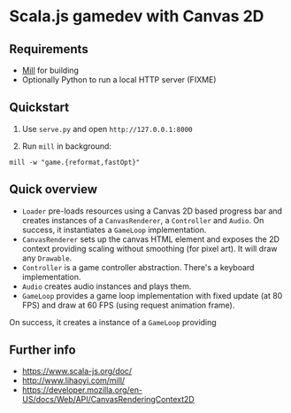# Scala.js gamedev with Canvas 2D

## Requirements

 - [Mill](http://www.lihaoyi.com/mill/) for building
 - Optionally Python to run a local HTTP server (FIXME)

## Quickstart

1. Use `serve.py` and open `http://127.0.0.1:8000`

2. Run `mill` in background:

```
mill -w "game.{reformat,fastOpt}"
```

## Quick overview

 - `Loader` pre-loads resources using a Canvas 2D based progress bar and
   creates instances of a `CanvasRenderer`, a `Controller` and `Audio`. On
   success, it instantiates a `GameLoop` implementation.
 - `CanvasRenderer` sets up the canvas HTML element and exposes the 2D context
   providing scaling without smoothing (for pixel art). It will draw any
   `Drawable`.
 - `Controller` is a game controller abstraction. There's a keyboard
   implementation.
 - `Audio` creates audio instances and plays them.
 - `GameLoop` provides a game loop implementation with fixed update (at 80 FPS)
   and draw at 60 FPS (using request animation frame).

On success, it creates a instance of a `GameLoop` providing

## Further info

 - https://www.scala-js.org/doc/
 - http://www.lihaoyi.com/mill/
 - https://developer.mozilla.org/en-US/docs/Web/API/CanvasRenderingContext2D


